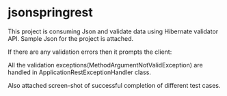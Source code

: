# jsonspringrest
This project is consuming Json and validate data using Hibernate validator API. Sample Json for the project is attached.

If there are any validation errors then it prompts the client:

All the validation exceptions(MethodArgumentNotValidException) are handled in ApplicationRestExceptionHandler class.

Also attached screen-shot of successful completion of different test cases. 


